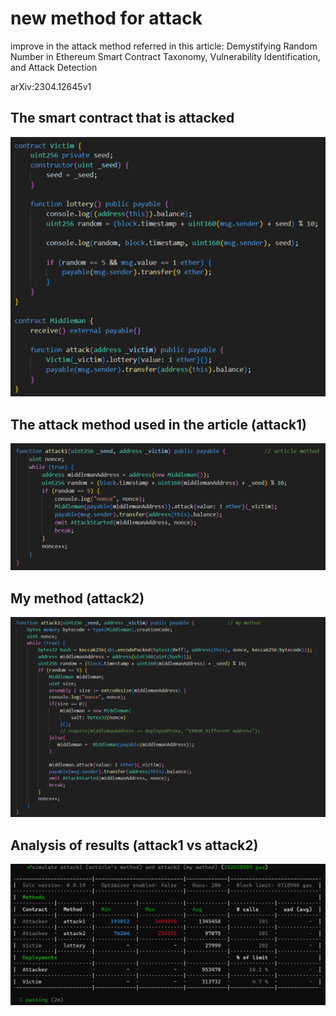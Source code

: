 # new method for attack
improve in the attack method referred in this article: Demystifying Random Number in Ethereum Smart Contract Taxonomy, Vulnerability Identification, and Attack Detection 

arXiv:2304.12645v1

## The smart contract that is attacked

![alt text](/images/image.png)

## The attack method used in the article (attack1)

![alt text](/images/image-1.png)

## My method (attack2)

![alt text](/images/image-2.png)

## Analysis of results (attack1 vs attack2)

![alt text](/images/image-3.png)
